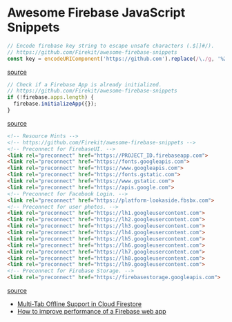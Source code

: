 # Awesome Firebase JavaScript Snippets

```js
// Encode firebase key string to escape unsafe characters (.$[]#/).
// https://github.com/Firekit/awesome-firebase-snippets
const key = encodeURIComponent('https://github.com').replace(/\./g, '%2E');
```
[source](https://stackoverflow.com/a/19148116/1614237)

```js
// Check if a Firebase App is already initialized.
// https://github.com/Firekit/awesome-firebase-snippets
if (!firebase.apps.length) {
  firebase.initializeApp({});
}
```
[source](https://stackoverflow.com/a/41005100/1614237)

```html
<!-- Resource Hints -->
<!-- https://github.com/Firekit/awesome-firebase-snippets -->
<!-- Preconnect for FirebaseUI. -->
<link rel="preconnect" href="https://PROJECT_ID.firebaseapp.com">
<link rel="preconnect" href="https://fonts.googleapis.com">
<link rel="preconnect" href="https://www.googleapis.com">
<link rel="preconnect" href="https://fonts.gstatic.com">
<link rel="preconnect" href="https://www.gstatic.com">
<link rel="preconnect" href="https://apis.google.com">
<!-- Preconnect for Facebook Login. -->
<link rel="preconnect" href="https://platform-lookaside.fbsbx.com">
<!-- Preconnect for user photos. -->
<link rel="preconnect" href="https://lh1.googleusercontent.com">
<link rel="preconnect" href="https://lh2.googleusercontent.com">
<link rel="preconnect" href="https://lh3.googleusercontent.com">
<link rel="preconnect" href="https://lh4.googleusercontent.com">
<link rel="preconnect" href="https://lh5.googleusercontent.com">
<link rel="preconnect" href="https://lh6.googleusercontent.com">
<link rel="preconnect" href="https://lh7.googleusercontent.com">
<link rel="preconnect" href="https://lh8.googleusercontent.com">
<link rel="preconnect" href="https://lh9.googleusercontent.com">
<!-- Preconnect for Firebase Storage. -->
<link rel="preconnect" href="https://firebasestorage.googleapis.com">
```
[source](https://github.com/firebase/friendlypix-web/blob/master/src/index.html)

- [Multi-Tab Offline Support in Cloud Firestore](https://firebase.googleblog.com/2018/09/multi-tab-offline-support-in-cloud.html)
- [How to improve performance of a Firebase web app](https://github.com/hsubox76/fireconf-demo)

